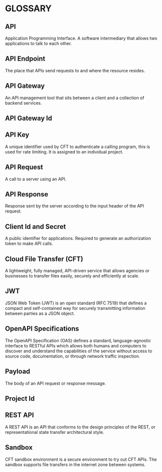 # GLOSSARY   

## API
Application Programming Interface. A software intermediary that allows two applications to talk to each other.


## API Endpoint
The place that APIs send requests to and where the resource resides.

## API Gateway
An API management tool that sits between a client and a collection of backend services.

## API Gateway Id


## API Key
A unique identifier used by CFT to authenticate a calling program, this is used for rate limiting. It is assigned to an individual project.

## API Request
A call to a server using an API.

## API Response
Response sent by the server according to the input header of the API request.

## Client Id and Secret

A public identifier for applications. Required to generate an authorization token to make API calls.

## Cloud File Transfer \(CFT\)
A lightweight, fully managed, API-driven service that allows agencies or businesses to transfer files easily, securely and efficiently at scale.

## JWT
JSON Web Token (JWT) is an open standard (RFC 7519) that defines a compact and self-contained way for securely transmitting information between parties as a JSON object.

## OpenAPI Specifications
The OpenAPI Specification (OAS) defines a standard, language-agnostic interface to RESTful APIs which allows both humans and computers to discover and understand the capabilities of the service without access to source code, documentation, or through network traffic inspection.

## Payload
The body of an API request or response message.

## Project Id

## REST API
A REST API is an API that conforms to the design principles of the REST, or representational state transfer architectural style.

## Sandbox
CFT sandbox environment is a secure environment to try out CFT APIs. The sandbox supports file transfers in the internet zone between systems.


